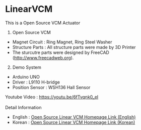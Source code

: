 # LinearVCM

This is a Open Source VCM Actuator

1. Open Source VCM
 - Magnet Circuit : Ring Magnet, Ring Steel Washer
 - Structure Parts : All structure parts were made by 3D Printer
 - The sturcutre parts were designed by FreeCAD (http://www.freecadweb.org).

2. Demo System
 - Arduino UNO
 - Driver : L9110 H-bridge
 - Position Sensor : WSH136 Hall Sensor

Youtube Video : https://youtu.be/6fTvqnk0_eI
<br><br>
Detail Information
 - English : <a href="https://solenoid.or.kr/direct_eng.php?address=https://solenoid.or.kr/openactuator/linear_vcm_eng.htm">Open Source Linear VCM Homepage Link (English)</a><br>
 - Korean  : <a href="https://solenoid.or.kr/direct_kor.php?address=https://solenoid.or.kr/openactuator/linear_vcm_kor.htm">Open Source Linear VCM Homepage Link (Korean)</a>
<br><br>
<img src="http://www.solenoid.or.kr/openactuator/OpenVCM_Linear_W/OpenVCM.jpg" border="0" alt="">
